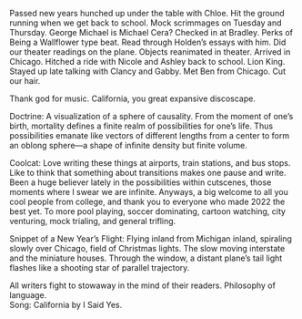 Passed new years hunched up under the table with Chloe. Hit the ground running when we get back to school. Mock scrimmages on Tuesday and Thursday. George Michael is Michael Cera? Checked in at Bradley. Perks of Being a Wallflower type beat. Read through Holden’s essays with him. Did our theater readings on the plane. Objects reanimated in theater. Arrived in Chicago. Hitched a ride with Nicole and Ashley back to school. Lion King. Stayed up late talking with Clancy and Gabby. Met Ben from Chicago. Cut our hair. 

Thank god for music.  California, you great expansive discoscape.

Doctrine: A visualization of a sphere of causality. From the moment of one’s birth, mortality defines a finite realm of possibilities for one’s life. Thus possibilities emanate like vectors of different lengths from a center to form an oblong sphere—a shape of infinite density but finite volume. 

Coolcat: Love writing these things at airports, train stations, and bus stops. Like to think that something about transitions makes one pause and write. Been a huge believer lately in the possibilities within cutscenes, those moments where I swear we are infinite. Anyways, a big welcome to all you cool people from college, and thank you to everyone who made 2022 the best yet. To more pool playing, soccer dominating, cartoon watching, city venturing, mock trialing, and general trifling.

Snippet of a New Year’s Flight: Flying inland from Michigan inland, spiraling slowly over Chicago, field of Christmas lights. The slow moving interstate and the miniature houses. Through the window, a distant plane’s tail light flashes like a shooting star of parallel trajectory. 

All writers fight to stowaway in the mind of their readers. Philosophy of language.  
Song: California by I Said Yes.
